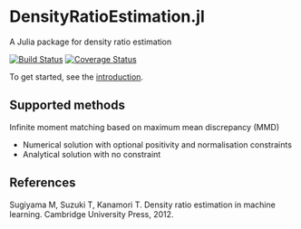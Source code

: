 # DensityRatioEstimation.jl

A Julia package for density ratio estimation

[![Build Status](https://travis-ci.com/xukai92/DensityRatioEstimation.jl.svg?branch=master)](https://travis-ci.com/xukai92/DensityRatioEstimation.jl) [![Coverage Status](https://coveralls.io/repos/github/xukai92/DensityRatioEstimation.jl/badge.svg)](https://coveralls.io/github/xukai92/DensityRatioEstimation.jl)

To get started, see the [introduction](https://htmlpreview.github.io/?https://github.com/xukai92/DensityRatioEstimation.jl/blob/master/docs/intro.html).

## Supported methods

Infinite moment matching based on maximum mean discrepancy (MMD)
- Numerical solution with optional positivity and normalisation constraints
- Analytical solution with no constraint

## References

Sugiyama M, Suzuki T, Kanamori T. Density ratio estimation in machine learning. Cambridge University Press, 2012.
